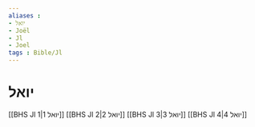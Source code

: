 ```yaml
---
aliases : 
- יואל
- Joël
- Jl
- Joel
tags : Bible/Jl
---
```


# יואל

[[BHS Jl 1|יואל 1]]
[[BHS Jl 2|יואל 2]]
[[BHS Jl 3|יואל 3]]
[[BHS Jl 4|יואל 4]]
